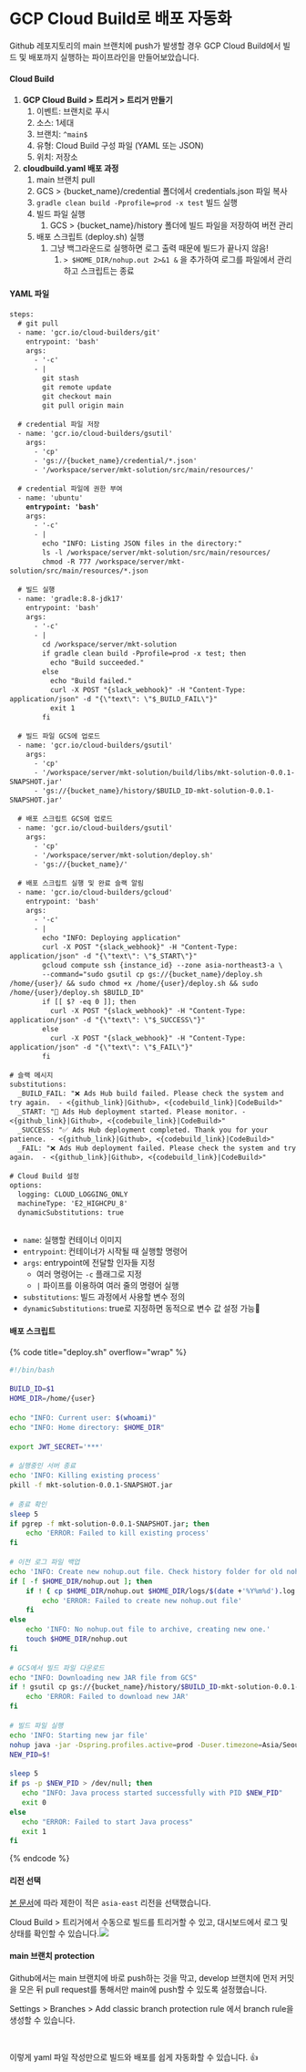 # GCP Cloud Build로 배포 자동화

Github 레포지토리의 main 브랜치에 push가 발생할 경우 GCP Cloud Build에서 빌드 및 배포까지 실행하는 파이프라인을 만들어보았습니다.



#### Cloud Build&#x20;

1. **GCP Cloud Build > 트리거 > 트리거 만들기**
   1. 이벤트: 브랜치로 푸시
   2. 소스: 1세대
   3. 브랜치: `^main$`
   4. 유형: Cloud Build 구성 파일 (YAML 또는 JSON)
   5. 위치: 저장소
2. **cloudbuild.yaml 배포 과정**
   1. main 브랜치 pull
   2. GCS > {bucket\_name}/credential 폴더에서 credentials.json 파일 복사
   3. `gradle clean build -Pprofile=prod -x test` 빌드 실행
   4. 빌드 파일 실행
      1. GCS > {bucket\_name}/history 폴더에 빌드 파일을 저장하여 버전 관리
   5. 배포 스크립트 (deploy.sh) 실행&#x20;
      1. 그냥 백그라운드로 실행하면 로그 출력 때문에 빌드가 끝나지 않음!
         1. `> $HOME_DIR/nohup.out 2>&1 &` 을 추가하여 로그를 파일에서 관리하고 스크립트는 종료



#### YAML 파일

<pre class="language-yaml" data-title="cloudbuild.yaml" data-overflow="wrap" data-full-width="false"><code class="lang-yaml">steps:
  # git pull
  - name: 'gcr.io/cloud-builders/git'
    entrypoint: 'bash'
    args:
      - '-c'
      - |
        git stash
        git remote update
        git checkout main
        git pull origin main

  # credential 파일 저장
  - name: 'gcr.io/cloud-builders/gsutil'
    args:
      - 'cp'
      - 'gs://{bucket_name}/credential/*.json'
      - '/workspace/server/mkt-solution/src/main/resources/'

  # credential 파일에 권한 부여
  - name: 'ubuntu'
<strong>    entrypoint: 'bash'
</strong>    args:
      - '-c'
      - |
        echo "INFO: Listing JSON files in the directory:"
        ls -l /workspace/server/mkt-solution/src/main/resources/
        chmod -R 777 /workspace/server/mkt-solution/src/main/resources/*.json

  # 빌드 실행
  - name: 'gradle:8.8-jdk17'
    entrypoint: 'bash'
    args:
      - '-c'
      - |
        cd /workspace/server/mkt-solution
        if gradle clean build -Pprofile=prod -x test; then
          echo "Build succeeded."
        else
          echo "Build failed."
          curl -X POST "{slack_webhook}" -H "Content-Type: application/json" -d "{\"text\": \"$_BUILD_FAIL\"}"
          exit 1
        fi

  # 빌드 파일 GCS에 업로드
  - name: 'gcr.io/cloud-builders/gsutil'
    args:
      - 'cp'
      - '/workspace/server/mkt-solution/build/libs/mkt-solution-0.0.1-SNAPSHOT.jar'
      - 'gs://{bucket_name}/history/$BUILD_ID-mkt-solution-0.0.1-SNAPSHOT.jar'

  # 배포 스크립트 GCS에 업로드
  - name: 'gcr.io/cloud-builders/gsutil'
    args:
      - 'cp'
      - '/workspace/server/mkt-solution/deploy.sh'
      - 'gs://{bucket_name}/'

  # 배포 스크립트 실행 및 완료 슬랙 알림
  - name: 'gcr.io/cloud-builders/gcloud'
    entrypoint: 'bash'
    args:
      - '-c'
      - |
        echo "INFO: Deploying application"
        curl -X POST "{slack_webhook}" -H "Content-Type: application/json" -d "{\"text\": \"$_START\"}"
        gcloud compute ssh {instance_id} --zone asia-northeast3-a \
        --command="sudo gsutil cp gs://{bucket_name}/deploy.sh /home/{user}/ &#x26;&#x26; sudo chmod +x /home/{user}/deploy.sh &#x26;&#x26; sudo /home/{user}/deploy.sh $BUILD_ID"
        if [[ $? -eq 0 ]]; then
          curl -X POST "{slack_webhook}" -H "Content-Type: application/json" -d "{\"text\": \"$_SUCCESS\"}"
        else
          curl -X POST "{slack_webhook}" -H "Content-Type: application/json" -d "{\"text\": \"$_FAIL\"}"
        fi

# 슬랙 메시지
substitutions:
  _BUILD_FAIL: "❌ Ads Hub build failed. Please check the system and try again.  - &#x3C;{github_link}|Github>, &#x3C;{codebuild_link}|CodeBuild>"
  _START: "🚀 Ads Hub deployment started. Please monitor. - &#x3C;{github_link}|Github>, &#x3C;{codebuile_link}|CodeBuild>"
  _SUCCESS: "✅ Ads Hub deployment completed. Thank you for your patience. - &#x3C;{github_link}|Github>, &#x3C;{codebuild_link}|CodeBuild>"
  _FAIL: "❌ Ads Hub deployment failed. Please check the system and try again.  - &#x3C;{github_link}|Github>, &#x3C;{codebuild_link}|CodeBuild>"

# Cloud Build 설정
options:
  logging: CLOUD_LOGGING_ONLY
  machineType: 'E2_HIGHCPU_8'
  dynamicSubstitutions: true

</code></pre>

* `name`: 실행할 컨테이너 이미지
* `entrypoint`: 컨테이너가 시작될 때 실행할 명령어
* `args`: entrypoint에 전달할 인자들 지정
  * 여러 명령어는 `-c` 플래그로 지정
  * `|` 파이프를 이용하여 여러 줄의 명령어 실행
* `substitutions`: 빌드 과정에서 사용할 변수 정의
* `dynamicSubstitutions`: true로 지정하면 동적으로 변수 값 설정 가능



#### 배포 스크립트

{% code title="deploy.sh" overflow="wrap" %}
```bash
#!/bin/bash

BUILD_ID=$1
HOME_DIR=/home/{user}

echo "INFO: Current user: $(whoami)"
echo "INFO: Home directory: $HOME_DIR"

export JWT_SECRET='***'

# 실행중인 서버 종료
echo 'INFO: Killing existing process'
pkill -f mkt-solution-0.0.1-SNAPSHOT.jar

# 종료 확인
sleep 5
if pgrep -f mkt-solution-0.0.1-SNAPSHOT.jar; then
    echo 'ERROR: Failed to kill existing process'
fi

# 이전 로그 파일 백업
echo 'INFO: Create new nohup.out file. Check history folder for old nohup.out file'
if [ -f $HOME_DIR/nohup.out ]; then
    if ! { cp $HOME_DIR/nohup.out $HOME_DIR/logs/$(date +'%Y%m%d').log && rm $HOME_DIR/nohup.out && touch $HOME_DIR/nohup.out; }; then
        echo 'ERROR: Failed to create new nohup.out file'
    fi
else
    echo 'INFO: No nohup.out file to archive, creating new one.'
    touch $HOME_DIR/nohup.out
fi

# GCS에서 빌드 파일 다운로드
echo "INFO: Downloading new JAR file from GCS"
if ! gsutil cp gs://{bucket_name}/history/$BUILD_ID-mkt-solution-0.0.1-SNAPSHOT.jar $HOME_DIR/mkt-solution-0.0.1-SNAPSHOT.jar; then
    echo 'ERROR: Failed to download new JAR'
fi

# 빌드 파일 실행
echo 'INFO: Starting new jar file'
nohup java -jar -Dspring.profiles.active=prod -Duser.timezone=Asia/Seoul $HOME_DIR/mkt-solution-0.0.1-SNAPSHOT.jar > $HOME_DIR/nohup.out 2>&1 &
NEW_PID=$!

sleep 5
if ps -p $NEW_PID > /dev/null; then
   echo "INFO: Java process started successfully with PID $NEW_PID"
   exit 0
else
   echo "ERROR: Failed to start Java process"
   exit 1
fi
```
{% endcode %}



#### 리전 선택

[본 문서](https://cloud.google.com/build/docs/locations?hl=ko#restricted\_regions\_for\_some\_projects)에 따라 제한이 적은 `asia-east` 리전을 선택했습니다.

Cloud Build > 트리거에서 수동으로 빌드를 트리거할 수 있고, 대시보드에서 로그 및 상태를 확인할 수 있습니다.![](<../.gitbook/assets/스크린샷 2024-07-10 오후 6.11.19.png>)



#### main 브랜치 protection

Github에서는 main 브랜치에 바로 push하는 것을 막고, develop 브랜치에 먼저 커밋을 모은 뒤 pull request를 통해서만 main에 push할 수 있도록 설정했습니다.&#x20;

Settings > Branches > Add classic branch protection rule 에서 branch rule을 생성할 수 있습니다.

<figure><img src="../.gitbook/assets/스크린샷 2024-11-11 오후 6.45.40.png" alt=""><figcaption></figcaption></figure>



이렇게 yaml 파일 작성만으로 빌드와 배포를 쉽게 자동화할 수 있습니다. 👍
